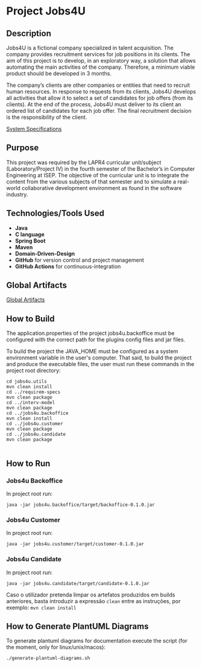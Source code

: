 # Project Jobs4U

## Description

Jobs4U is a fictional company specialized in talent acquisition. The company provides recruitment services for job positions in its clients. The aim of this project is to develop, in an exploratory way, a solution that allows automating the main activities of the company. Therefore, a minimum viable product should be developed in 3 months.

The company’s clients are other companies or entities that need to recruit human resources. In response to requests from its clients, Jobs4U develops all activities that allow it to select a set of candidates for job offers (from its clients). At the end of the process, Jobs4U must deliver to its client an ordered list of candidates for each job offer. The final recruitment decision is the responsibility of the client.

[System Specifications](docs/projeto-integrado-sys-spec-v8.pdf)

## Purpose

This project was required by the LAPR4 curricular unit/subject (Laboratory/Project IV) in the fourth semester of the Bachelor’s in Computer Engineering at ISEP. The objective of the curricular unit is to integrate the content from the various subjects of that semester and to simulate a real-world collaborative development environment as found in the software industry.

## Technologies/Tools Used

- **Java**
- **C language**
- **Spring Boot**
- **Maven**
- **Domain-Driven-Design**
- **GitHub** for version control and project management
- **GitHub Actions** for continuous-integration

## Global Artifacts

[Global Artifacts](docs/sprintC/global-artifacts/Readme.md)

## How to Build

The application.properties of the project jobs4u.backoffice must be configured with the correct path for the plugins config files and jar files.

To build the project the JAVA_HOME must be configured as a system environment variable in the user's computer. That said, to build the project and produce the executable files, the user must run these commands in the project root directory:

```
cd jobs4u.utils
mvn clean install
cd ../requirem-specs
mvn clean package
cd ../interv-model
mvn clean package
cd ../jobs4u.backoffice
mvn clean install
cd ../jobs4u.customer
mvn clean package
cd ../jobs4u.candidate
mvn clean package
 
```

## How to Run

### Jobs4u Backoffice

In project root run:

```
java -jar jobs4u.backoffice/target/backoffice-0.1.0.jar
```

### Jobs4u Customer

In project root run:

```
java -jar jobs4u.customer/target/customer-0.1.0.jar
```

### Jobs4u Candidate

In project root run:

```
java -jar jobs4u.candidate/target/candidate-0.1.0.jar
```

Caso o utilizador pretenda limpar os artefatos produzidos em builds anteriores, basta introduzir a expressão `clean` entre as instruções, por exemplo: `mvn clean install`

## How to Generate PlantUML Diagrams

To generate plantuml diagrams for documentation execute the script (for the moment, only for linux/unix/macos):

`./generate-plantuml-diagrams.sh`
